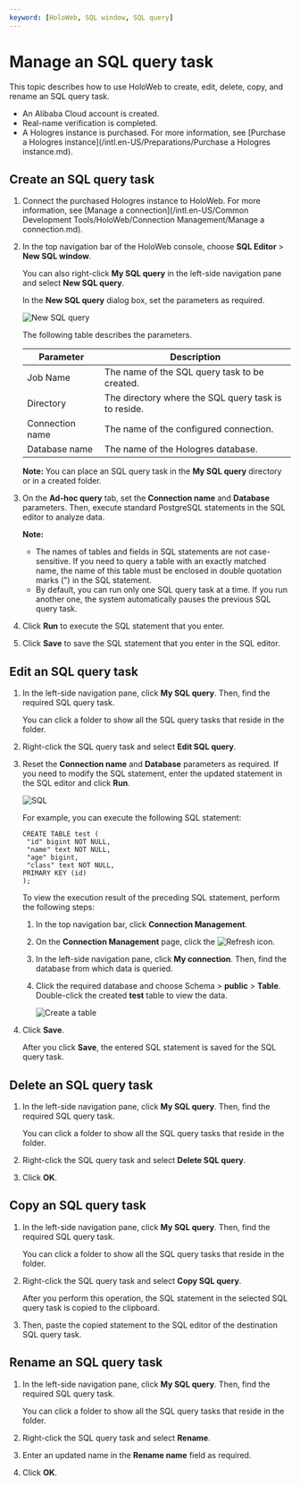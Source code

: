 ```yaml
---
keyword: [HoloWeb, SQL window, SQL query]
---
```


# Manage an SQL query task

This topic describes how to use HoloWeb to create, edit, delete, copy, and rename an SQL query task.

-   An Alibaba Cloud account is created.
-   Real-name verification is completed.
-   A Hologres instance is purchased. For more information, see [Purchase a Hologres instance](/intl.en-US/Preparations/Purchase a Hologres instance.md).

## Create an SQL query task

1.  Connect the purchased Hologres instance to HoloWeb. For more information, see [Manage a connection](/intl.en-US/Common Development Tools/HoloWeb/Connection Management/Manage a connection.md).

2.  In the top navigation bar of the HoloWeb console, choose **SQL Editor** \> **New SQL window**.

    You can also right-click **My SQL query** in the left-side navigation pane and select **New SQL query**.

    In the **New SQL query** dialog box, set the parameters as required.

    ![New SQL query](https://static-aliyun-doc.oss-accelerate.aliyuncs.com/assets/img/en-US/7479438951/p132716.png)

    The following table describes the parameters.

    |Parameter|Description|
    |---------|-----------|
    |Job Name|The name of the SQL query task to be created.|
    |Directory|The directory where the SQL query task is to reside.|
    |Connection name|The name of the configured connection.|
    |Database name|The name of the Hologres database.|

    **Note:** You can place an SQL query task in the **My SQL query** directory or in a created folder.

3.  On the **Ad-hoc query** tab, set the **Connection name** and **Database** parameters. Then, execute standard PostgreSQL statements in the SQL editor to analyze data.

    **Note:**

    -   The names of tables and fields in SQL statements are not case-sensitive. If you need to query a table with an exactly matched name, the name of this table must be enclosed in double quotation marks \("\) in the SQL statement.
    -   By default, you can run only one SQL query task at a time. If you run another one, the system automatically pauses the previous SQL query task.
4.  Click **Run** to execute the SQL statement that you enter.

5.  Click **Save** to save the SQL statement that you enter in the SQL editor.


## Edit an SQL query task

1.  In the left-side navigation pane, click **My SQL query**. Then, find the required SQL query task.

    You can click a folder to show all the SQL query tasks that reside in the folder.

2.  Right-click the SQL query task and select **Edit SQL query**.

3.  Reset the **Connection name** and **Database** parameters as required. If you need to modify the SQL statement, enter the updated statement in the SQL editor and click **Run**.

    ![SQL](https://static-aliyun-doc.oss-accelerate.aliyuncs.com/assets/img/en-US/7479438951/p132784.png)

    For example, you can execute the following SQL statement:

    ```
    CREATE TABLE test (
     "id" bigint NOT NULL,
     "name" text NOT NULL,
     "age" bigint,
     "class" text NOT NULL,
    PRIMARY KEY (id)
    );
    ```

    To view the execution result of the preceding SQL statement, perform the following steps:

    1.  In the top navigation bar, click **Connection Management**.

    2.  On the **Connection Management** page, click the ![Refresh](https://static-aliyun-doc.oss-accelerate.aliyuncs.com/assets/img/en-US/7479438951/p132799.png) icon.

    3.  In the left-side navigation pane, click **My connection**. Then, find the database from which data is queried.

    4.  Click the required database and choose Schema \> **public** \> **Table**. Double-click the created **test** table to view the data.

        ![Create a table](https://static-aliyun-doc.oss-accelerate.aliyuncs.com/assets/img/en-US/7479438951/p132804.png)

4.  Click **Save**.

    After you click **Save**, the entered SQL statement is saved for the SQL query task.


## Delete an SQL query task

1.  In the left-side navigation pane, click **My SQL query**. Then, find the required SQL query task.

    You can click a folder to show all the SQL query tasks that reside in the folder.

2.  Right-click the SQL query task and select **Delete SQL query**.

3.  Click **OK**.


## Copy an SQL query task

1.  In the left-side navigation pane, click **My SQL query**. Then, find the required SQL query task.

    You can click a folder to show all the SQL query tasks that reside in the folder.

2.  Right-click the SQL query task and select **Copy SQL query**.

    After you perform this operation, the SQL statement in the selected SQL query task is copied to the clipboard.

3.  Then, paste the copied statement to the SQL editor of the destination SQL query task.


## Rename an SQL query task

1.  In the left-side navigation pane, click **My SQL query**. Then, find the required SQL query task.

    You can click a folder to show all the SQL query tasks that reside in the folder.

2.  Right-click the SQL query task and select **Rename**.

3.  Enter an updated name in the **Rename name** field as required.

4.  Click **OK**.


